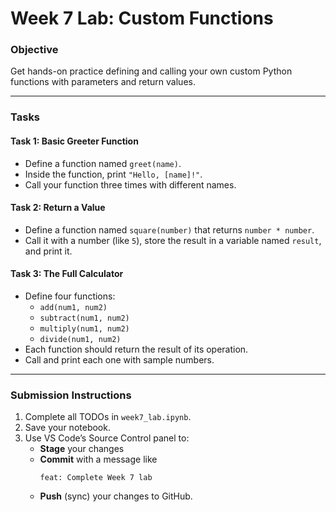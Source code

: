 # Week 7 Lab: Custom Functions

### Objective
Get hands-on practice defining and calling your own custom Python functions with parameters and return values.

---

### Tasks

#### Task 1: Basic Greeter Function
- Define a function named `greet(name)`.
- Inside the function, print `"Hello, [name]!"`.
- Call your function three times with different names.

#### Task 2: Return a Value
- Define a function named `square(number)` that returns `number * number`.
- Call it with a number (like `5`), store the result in a variable named `result`, and print it.

#### Task 3: The Full Calculator
- Define four functions:
  - `add(num1, num2)`
  - `subtract(num1, num2)`
  - `multiply(num1, num2)`
  - `divide(num1, num2)`
- Each function should return the result of its operation.
- Call and print each one with sample numbers.

---

### Submission Instructions
1. Complete all TODOs in `week7_lab.ipynb`.
2. Save your notebook.
3. Use VS Code’s Source Control panel to:
   - **Stage** your changes  
   - **Commit** with a message like  
     ```
     feat: Complete Week 7 lab
     ```
   - **Push** (sync) your changes to GitHub.

